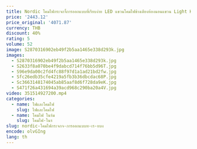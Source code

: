 ```yaml
---
title: Nordic โคมไฟกระจกจี้การออกแบบที่เรียบง่าย LED แขวนโคมไฟข้างเตียงห้องนอนแขวน Light Home Decor ห้องรับประทานอาหารโคมไฟระย้า
price: '2443.12'
price_original: '4071.87'
currency: THB
discount: 40%
rating: 5
volume: 52
image: S2870316902eb49f2b5aa1465e338d293k.jpg
images:
  - S2870316902eb49f2b5aa1465e338d293k.jpg
  - S2633f8a070be4f9dabcd714f76bb5d96T.jpg
  - S96e9da00c2fd4fc88f97d1a1ad21bd2fw.jpg
  - Sfc26edb35cfe4219a5fb3b36dbcdac68P.jpg
  - Sc3663148174045ab85aaf8d6f728da9eK.jpg
  - S471f26a431694a39acd968c290ba20a4V.jpg
video: 351514927200.mp4
categories:
  - name: ไฟและโคมไฟ
    slug: ไฟและโคมไฟ
  - name: โคมไฟ ในร่ม
    slug: โคมไฟ-ในร
slug: nordic-โคมไฟกระจกจ-การออกแบบท-เร-ยบง
encode: olvGIng
lang: th
---
```

  